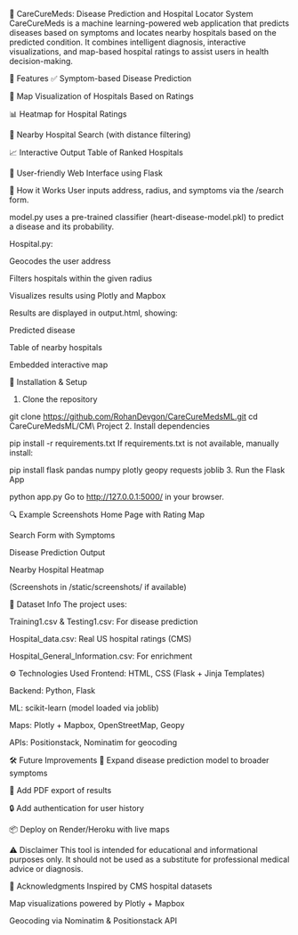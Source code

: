 💊 CareCureMeds: Disease Prediction and Hospital Locator System
CareCureMeds is a machine learning-powered web application that predicts diseases based on symptoms and locates nearby hospitals based on the predicted condition. It combines intelligent diagnosis, interactive visualizations, and map-based hospital ratings to assist users in health decision-making.

🌟 Features
✅ Symptom-based Disease Prediction

📍 Map Visualization of Hospitals Based on Ratings

📊 Heatmap for Hospital Ratings

🏥 Nearby Hospital Search (with distance filtering)

📈 Interactive Output Table of Ranked Hospitals

🎨 User-friendly Web Interface using Flask


🧠 How it Works
User inputs address, radius, and symptoms via the /search form.

model.py uses a pre-trained classifier (heart-disease-model.pkl) to predict a disease and its probability.

Hospital.py:

Geocodes the user address

Filters hospitals within the given radius

Visualizes results using Plotly and Mapbox

Results are displayed in output.html, showing:

Predicted disease

Table of nearby hospitals

Embedded interactive map

🚀 Installation & Setup
1. Clone the repository

git clone https://github.com/RohanDevgon/CareCureMedsML.git
cd CareCureMedsML/CM\ Project
2. Install dependencies

pip install -r requirements.txt
If requirements.txt is not available, manually install:


pip install flask pandas numpy plotly geopy requests joblib
3. Run the Flask App

python app.py
Go to http://127.0.0.1:5000/ in your browser.

🔍 Example Screenshots
Home Page with Rating Map

Search Form with Symptoms

Disease Prediction Output

Nearby Hospital Heatmap

(Screenshots in /static/screenshots/ if available)

📌 Dataset Info
The project uses:

Training1.csv & Testing1.csv: For disease prediction

Hospital_data.csv: Real US hospital ratings (CMS)

Hospital_General_Information.csv: For enrichment

⚙️ Technologies Used
Frontend: HTML, CSS (Flask + Jinja Templates)

Backend: Python, Flask

ML: scikit-learn (model loaded via joblib)

Maps: Plotly + Mapbox, OpenStreetMap, Geopy

APIs: Positionstack, Nominatim for geocoding

🛠️ Future Improvements
🧬 Expand disease prediction model to broader symptoms

📄 Add PDF export of results

🔒 Add authentication for user history

📦 Deploy on Render/Heroku with live maps

⚠️ Disclaimer
This tool is intended for educational and informational purposes only. It should not be used as a substitute for professional medical advice or diagnosis.

🙌 Acknowledgments
Inspired by CMS hospital datasets

Map visualizations powered by Plotly + Mapbox

Geocoding via Nominatim & Positionstack API
